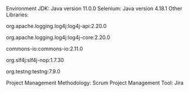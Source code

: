 Environment
JDK: Java version 11.0.0
Selenium: Java version 4.18.1
Other Libraries:

org.apache.logging.log4j:log4j-api:2.20.0

org.apache.logging.log4j:log4j-core:2.20.0

commons-io:commons-io:2.11.0

org.slf4j:slf4j-nop:1.7.30

org.testng:testng:7.9.0

Project Management
Methodology: Scrum
Project Management Tool: Jira
